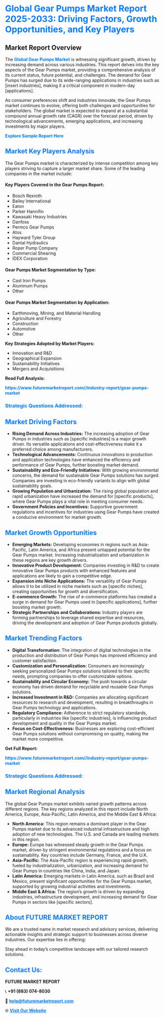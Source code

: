 <h1 style="color: #007BFF;">Global Gear Pumps Market Report 2025-2033: Driving Factors, Growth Opportunities, and Key Players</h1>

<section id="overview">
<h2>Market Report Overview</h2>
<p>The <a href="https://www.futuremarketreport.com//industry-report/gear-pumps-market" style="color: #007BFF; text-decoration: none;"><strong>Global Gear Pumps Market</strong></a> is witnessing significant growth, driven by increasing demand across various industries. This report delves into the key aspects of the Gear Pumps market, providing a comprehensive analysis of its current status, future potential, and challenges. The demand for Gear Pumps has surged due to its wide-ranging applications in industries such as [insert industries], making it a critical component in modern-day [applications].</p>
<p>As consumer preferences shift and industries innovate, the Gear Pumps market continues to evolve, offering both challenges and opportunities for stakeholders. The global market is expected to expand at a substantial compound annual growth rate (CAGR) over the forecast period, driven by technological advancements, emerging applications, and increasing investments by major players.</p>
</section>

<section id="overview">
<p><a href="https://www.futuremarketreport.com//request-sample/reportId=51685" style="color: #007BFF; text-decoration: none;"><strong>Explore Sample Report Here</strong></a></p>
</section>

<section id="key-players">
<h2 style="color: #007BFF;">Market Key Players Analysis</h2>
<p>The Gear Pumps market is characterized by intense competition among key players striving to capture a larger market share. Some of the leading companies in the market include:</p>
<h4>Key Players Covered in the Gear Pumps Report:</h4>
<ul><li>Bosch Rexroth</li><li>Bailey International</li><li>Eaton</li><li>Parker Hannifin</li><li>Kawasaki Heavy Industries</li><li>Danfoss</li><li>Permco Gear Pumps</li><li>Atos</li><li>Hayward Tyler Group</li><li>Dantal Hydraulics</li><li>Roper Pump Company</li><li>Commercial Shearing</li><li>IDEX Corporation</li></ul>
<h4>Gear Pumps Market Segmentation by Type:</h4>
<ul><li>Cast Iron Pumps</li><li>Aluminum Pumps</li><li>Other</li></ul>

<h4>Gear Pumps Market Segmentation by Application:</h4>
<ul><li>Earthmoving, Mining, and Material Handling</li><li>Agriculture and Forestry</li><li>Construction</li><li>Automotive</li><li>Other</li></ul>
<p><strong>Key Strategies Adopted by Market Players:</strong></p>
<ul>
<li>Innovation and R&D</li>
<li>Geographical Expansion</li>
<li>Sustainability Initiatives</li>
<li>Mergers and Acquisitions</li>
</ul>
</section>

<section>
<p><strong>Read Full Analysis: </strong></p><a href="https://www.futuremarketreport.com//industry-report/gear-pumps-market" style="color: #007BFF; text-decoration: none;"><strong>https://www.futuremarketreport.com//industry-report/gear-pumps-market</strong></a>
<h3 style="color: #007BFF;">Strategic Questions Addressed:</h3>
</section>

<section id="driving-factors">
<h2 style="color: #007BFF;">Market Driving Factors</h2>
<ul>
<li><strong>Rising Demand Across Industries:</strong> The increasing adoption of Gear Pumps in industries such as [specific industries] is a major growth driver. Its versatile applications and cost-effectiveness make it a preferred choice among manufacturers.</li>
<li><strong>Technological Advancements:</strong> Continuous innovations in production and application technologies have enhanced the efficiency and performance of Gear Pumps, further boosting market demand.</li>
<li><strong>Sustainability and Eco-Friendly Initiatives:</strong> With growing environmental concerns, the demand for sustainable Gear Pumps solutions has surged. Companies are investing in eco-friendly variants to align with global sustainability goals.</li>
<li><strong>Growing Population and Urbanization:</strong> The rising global population and rapid urbanization have increased the demand for [specific products], where Gear Pumps plays a vital role in meeting consumer needs.</li>
<li><strong>Government Policies and Incentives:</strong> Supportive government regulations and incentives for industries using Gear Pumps have created a conducive environment for market growth.</li>
</ul>
</section>

<section id="growth-opportunities">
<h2 style="color: #007BFF;">Market Growth Opportunities</h2>
<ul>
<li><strong>Emerging Markets:</strong> Developing economies in regions such as Asia-Pacific, Latin America, and Africa present untapped potential for the Gear Pumps market. Increasing industrialization and urbanization in these regions are key growth drivers.</li>
<li><strong>Innovative Product Development:</strong> Companies investing in R&D to create innovative Gear Pumps products with enhanced features and applications are likely to gain a competitive edge.</li>
<li><strong>Expansion into Niche Applications:</strong> The versatility of Gear Pumps allows it to be utilized in niche markets such as [specific niches], creating opportunities for growth and diversification.</li>
<li><strong>E-commerce Growth:</strong> The rise of e-commerce platforms has created a surge in demand for Gear Pumps used in [specific applications], further boosting market growth.</li>
<li><strong>Strategic Partnerships and Collaborations:</strong> Industry players are forming partnerships to leverage shared expertise and resources, driving the development and adoption of Gear Pumps products globally.</li>
</ul>
</section>

<section id="trending-factors">
<h2 style="color: #007BFF;">Market Trending Factors</h2>
<ul>
<li><strong>Digital Transformation:</strong> The integration of digital technologies in the production and distribution of Gear Pumps has improved efficiency and customer satisfaction.</li>
<li><strong>Customization and Personalization:</strong> Consumers are increasingly seeking personalized Gear Pumps solutions tailored to their specific needs, prompting companies to offer customizable options.</li>
<li><strong>Sustainability and Circular Economy:</strong> The push towards a circular economy has driven demand for recyclable and reusable Gear Pumps solutions.</li>
<li><strong>Increased Investment in R&D:</strong> Companies are allocating significant resources to research and development, resulting in breakthroughs in Gear Pumps technology and applications.</li>
<li><strong>Regulatory Compliance:</strong> Adherence to strict regulatory standards, particularly in industries like [specific industries], is influencing product development and quality in the Gear Pumps market.</li>
<li><strong>Focus on Cost-Effectiveness:</strong> Businesses are exploring cost-efficient Gear Pumps solutions without compromising on quality, making the market more competitive.</li>
</ul>
</section>

<section>
<p><strong>Get Full Report: </strong></p><a href="https://www.futuremarketreport.com//industry-report/gear-pumps-market" style="color: #007BFF; text-decoration: none;"><strong>https://www.futuremarketreport.com//industry-report/gear-pumps-market</strong></a>
<h3 style="color: #007BFF;">Strategic Questions Addressed:</h3>
</section>


<section id="regional-analysis">
<h2 style="color: #007BFF;">Market Regional Analysis</h2>
<p>The global Gear Pumps market exhibits varied growth patterns across different regions. The key regions analyzed in this report include North America, Europe, Asia-Pacific, Latin America, and the Middle East & Africa:</p>
<ul>
<li><strong>North America:</strong> This region remains a dominant player in the Gear Pumps market due to its advanced industrial infrastructure and high adoption of new technologies. The U.S. and Canada are leading markets in this region.</li>
<li><strong>Europe:</strong> Europe has witnessed steady growth in the Gear Pumps market, driven by stringent environmental regulations and a focus on sustainability. Key countries include Germany, France, and the U.K.</li>
<li><strong>Asia-Pacific:</strong> The Asia-Pacific region is experiencing rapid growth, fueled by industrialization, urbanization, and increasing demand for Gear Pumps in countries like China, India, and Japan.</li>
<li><strong>Latin America:</strong> Emerging markets in Latin America, such as Brazil and Mexico, present significant opportunities for the Gear Pumps market, supported by growing industrial activities and investments.</li>
<li><strong>Middle East & Africa:</strong> The region’s growth is driven by expanding industries, infrastructure development, and increasing demand for Gear Pumps in sectors like [specific sectors].</li>
</ul>
</section>

<footer>
<h2 style="color: #007BFF;">About FUTURE MARKET REPORT</h2>
<p>We are a trusted name in market research and advisory services, delivering actionable insights and strategic support to businesses across diverse industries. Our expertise lies in offering:</p>

<p>Stay ahead in today’s competitive landscape with our tailored research solutions.</p>

<h2 style="color: #007BFF;">Contact Us:</h2>
<p><strong>FUTURE MARKET REPORT</strong></p>
<p>📞 <strong>+91 (883) 074-8030</strong></p>
<p>📧 <strong><a href="mailto:help@futuremarketreport.com" style="color: #007BFF;">help@futuremarketreport.com</a></strong></p>
<p>🌐 <strong><a href="https://www.futuremarketreport.com/" style="color: #007BFF;">Visit Our Website</a></strong></p>
</footer>